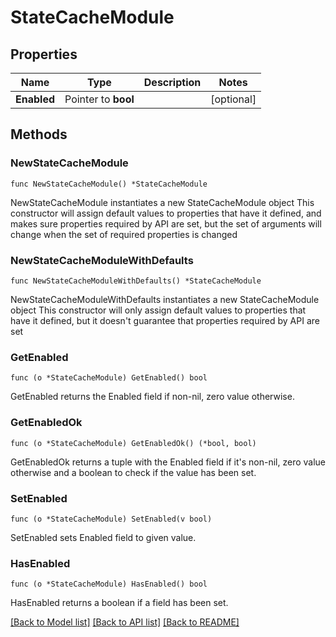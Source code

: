 # StateCacheModule

## Properties

Name | Type | Description | Notes
------------ | ------------- | ------------- | -------------
**Enabled** | Pointer to **bool** |  | [optional] 

## Methods

### NewStateCacheModule

`func NewStateCacheModule() *StateCacheModule`

NewStateCacheModule instantiates a new StateCacheModule object
This constructor will assign default values to properties that have it defined,
and makes sure properties required by API are set, but the set of arguments
will change when the set of required properties is changed

### NewStateCacheModuleWithDefaults

`func NewStateCacheModuleWithDefaults() *StateCacheModule`

NewStateCacheModuleWithDefaults instantiates a new StateCacheModule object
This constructor will only assign default values to properties that have it defined,
but it doesn't guarantee that properties required by API are set

### GetEnabled

`func (o *StateCacheModule) GetEnabled() bool`

GetEnabled returns the Enabled field if non-nil, zero value otherwise.

### GetEnabledOk

`func (o *StateCacheModule) GetEnabledOk() (*bool, bool)`

GetEnabledOk returns a tuple with the Enabled field if it's non-nil, zero value otherwise
and a boolean to check if the value has been set.

### SetEnabled

`func (o *StateCacheModule) SetEnabled(v bool)`

SetEnabled sets Enabled field to given value.

### HasEnabled

`func (o *StateCacheModule) HasEnabled() bool`

HasEnabled returns a boolean if a field has been set.


[[Back to Model list]](../README.md#documentation-for-models) [[Back to API list]](../README.md#documentation-for-api-endpoints) [[Back to README]](../README.md)


